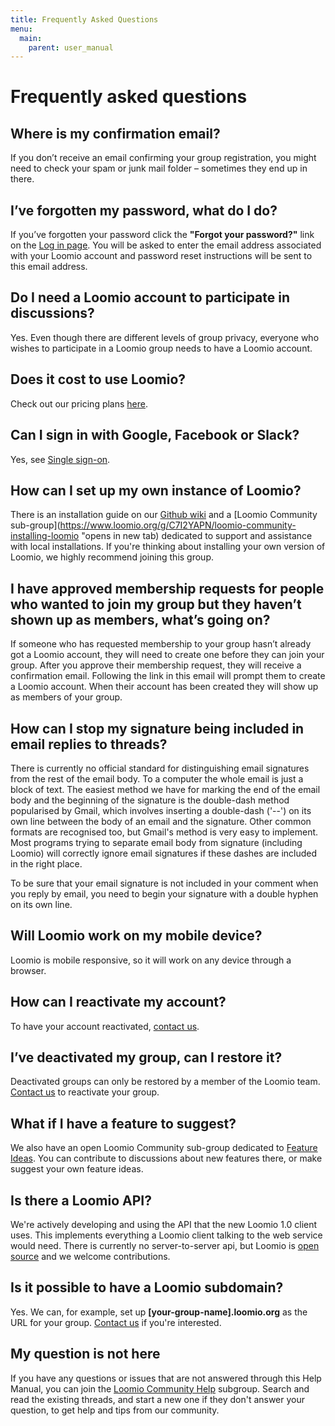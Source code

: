 ```yaml
---
title: Frequently Asked Questions
menu:
  main:
    parent: user_manual
---
```

# Frequently asked questions

## Where is my confirmation email?

If you don’t receive an email confirming your group registration, you might need to check your spam or junk mail folder – sometimes they end up in there.

## I’ve forgotten my password, what do I do?

If you’ve forgotten your password click the **"Forgot your password?"** link on the [Log in page](https://www.loomio.org/users/sign_in "opens in new tab"). You will be asked to enter the email address associated with your Loomio account and password reset instructions will be sent to this email address.

## Do I need a Loomio account to participate in discussions?

Yes. Even though there are different levels of group privacy, everyone who wishes to participate in a Loomio group needs to have a Loomio account.

## Does it cost to use Loomio?

Check out our pricing plans [here](https://www.loomio.org/pricing "opens Pricing page in new tab").

## Can I sign in with Google, Facebook or Slack?

Yes, see [Single sign-on](getting_started.html#single-sign-on "moves down the page to single sign on").

## How can I set up my own instance of Loomio?

There is an installation guide on our [Github wiki](https://github.com/loomio/loomio/wiki "opens in new tab") and a [Loomio Community sub-group](https://www.loomio.org/g/C7I2YAPN/loomio-community-installing-loomio "opens in new tab) dedicated to support and assistance with local installations. If you're thinking about installing your own version of Loomio, we highly recommend joining this group.

## I have approved membership requests for people who wanted to join my group but they haven’t shown up as members, what’s going on?

If someone who has requested membership to your group hasn’t already got a Loomio account, they will need to create one before they can join your group. After you approve their membership request, they will receive a confirmation email. Following the link in this email will prompt them to create a Loomio account. When their account has been created they will show up as members of your group.

## How can I stop my signature being included in email replies to threads?

There is currently no official standard for distinguishing email signatures from the rest of the email body. To a computer the whole email is just a block of text. The easiest method we have for marking the end of the email body and the beginning of the signature is the double-dash method popularised by Gmail, which involves inserting a double-dash ('--') on its own line between the body of an email and the signature. Other common formats are recognised too, but Gmail's method is very easy to implement. Most programs trying to separate email body from signature (including Loomio) will correctly ignore email signatures if these dashes are included in the right place.

To be sure that your email signature is not included in your comment when you reply by email, you need to begin your signature with a double hyphen on its own line.

## Will Loomio work on my mobile device?

Loomio is mobile responsive, so it will work on any device through a browser.

## How can I reactivate my account?

To have your account reactivated, [contact us](https://loomio.org/contact "opens in new tab").

## I’ve deactivated my group, can I restore it?

Deactivated groups can only be restored by a member of the Loomio team. [Contact us](https://loomio.org/contact "opens in new tab") to reactivate your group.

## What if I have a feature to suggest?

We also have an open Loomio Community sub-group dedicated to [Feature Ideas](https://www.loomio.org/g/GN7EFQTK/loomio-community-feature-ideas "opens in new tab"). You can contribute to discussions about new features there, or make suggest your own feature ideas.

## Is there a Loomio API?

We're actively developing and using the API that the new Loomio 1.0 client uses. This implements everything a Loomio client talking to the web service would need. There is currently no server-to-server api, but Loomio is [open source](http://github.com/loomio/loomio "opens in new tab") and we welcome contributions.

## Is it possible to have a Loomio subdomain?

Yes. We can, for example, set up **[your-group-name].loomio.org** as the URL for your group. [Contact us](https://loomio.org/contact "opens in new tab") if you're interested.

## My question is not here

If you have any questions or issues that are not answered through this Help Manual, you can join the [Loomio Community Help](https://www.loomio.org/invitations/716ae5abb84f4a5ea75c "open in new tab to join the group") subgroup. Search and read the existing threads, and start a new one if they don't answer your question, to get help and tips from our community.
